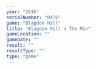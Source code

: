 ```yaml
---
year: "2016"
serialNumber: "0476" 
game: "Blagdon Hill"
title: "Blagdon Hill v The Min"
gameLocation: ""
gameDate: ""
result: ""
resultType: ""
type: "game"
---
```

